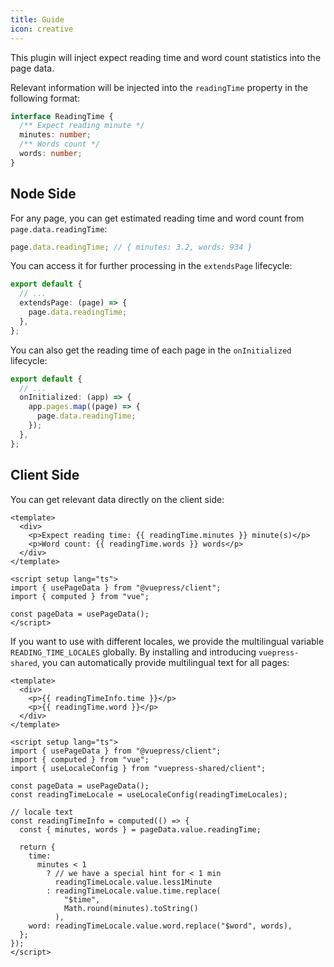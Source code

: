 ```yaml
---
title: Guide
icon: creative
---
```


This plugin will inject expect reading time and word count statistics into the page data.

Relevant information will be injected into the `readingTime` property in the following format:

```ts
interface ReadingTime {
  /** Expect reading minute */
  minutes: number;
  /** Words count */
  words: number;
}
```

<!-- more -->

## Node Side

For any page, you can get estimated reading time and word count from `page.data.readingTime`:

```ts
page.data.readingTime; // { minutes: 3.2, words: 934 }
```

You can access it for further processing in the `extendsPage` lifecycle:

```ts
export default {
  // ...
  extendsPage: (page) => {
    page.data.readingTime;
  },
};
```

You can also get the reading time of each page in the `onInitialized` lifecycle:

```ts
export default {
  // ...
  onInitialized: (app) => {
    app.pages.map((page) => {
      page.data.readingTime;
    });
  },
};
```

## Client Side

You can get relevant data directly on the client side:

```vue
<template>
  <div>
    <p>Expect reading time: {{ readingTime.minutes }} minute(s)</p>
    <p>Word count: {{ readingTime.words }} words</p>
  </div>
</template>

<script setup lang="ts">
import { usePageData } from "@vuepress/client";
import { computed } from "vue";

const pageData = usePageData();
</script>
```

If you want to use with different locales, we provide the multilingual variable `READING_TIME_LOCALES` globally. By installing and introducing `vuepress-shared`, you can automatically provide multilingual text for all pages:

```vue
<template>
  <div>
    <p>{{ readingTimeInfo.time }}</p>
    <p>{{ readingTime.word }}</p>
  </div>
</template>

<script setup lang="ts">
import { usePageData } from "@vuepress/client";
import { computed } from "vue";
import { useLocaleConfig } from "vuepress-shared/client";

const pageData = usePageData();
const readingTimeLocale = useLocaleConfig(readingTimeLocales);

// locale text
const readingTimeInfo = computed(() => {
  const { minutes, words } = pageData.value.readingTime;

  return {
    time:
      minutes < 1
        ? // we have a special hint for < 1 min
          readingTimeLocale.value.less1Minute
        : readingTimeLocale.value.time.replace(
            "$time",
            Math.round(minutes).toString()
          ),
    word: readingTimeLocale.value.word.replace("$word", words),
  };
});
</script>
```
